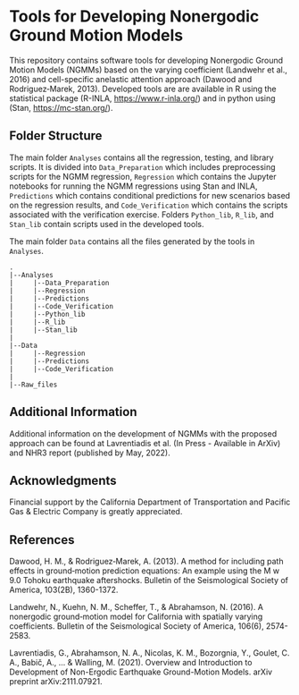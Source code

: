 # Tools for Developing Nonergodic Ground Motion Models

This repository contains software tools for developing Nonergodic Ground Motion Models (NGMMs) based on the varying coefficient (Landwehr et al., 2016) and cell-specific anelastic attention approach (Dawood and Rodriguez‐Marek, 2013). 
Developed tools are are available in R using the statistical package (R-INLA, https://www.r-inla.org/) and in python using (Stan, https://mc-stan.org/).

## Folder Structure
The main folder ``Analyses`` contains all the regression, testing, and library scripts. 
It is divided into ``Data_Preparation`` which includes preprocessing scripts for the NGMM regression, ``Regression`` which contains the Jupyter notebooks for running the NGMM regressions using Stan and INLA, ``Predictions`` which contains conditional predictions for new scenarios based on the regression results, and ``Code_Verification`` which contains the scripts associated with the verification exercise. 
Folders ``Python_lib``, ``R_lib``, and ``Stan_lib`` contain scripts used in the developed tools.

The main folder ``Data`` contains all the files generated by the tools in ``Analyses``.

    .
    |--Analyses
    |     |--Data_Preparation
    |     |--Regression
    |     |--Predictions
    |     |--Code_Verification
    |     |--Python_lib
    |     |--R_lib
    |     |--Stan_lib
    |
    |--Data
    |     |--Regression
    |     |--Predictions
    |     |--Code_Verification
    |     
    |--Raw_files

## Additional Information
Additional information on the development of NGMMs with the proposed approach can be found at Lavrentiadis et al. (In Press - Available in ArXiv) and NHR3 report (published by May, 2022).

## Acknowledgments 
Financial support by the California Department of Transportation and Pacific Gas & Electric Company is greatly appreciated.  

## References
Dawood, H. M., & Rodriguez‐Marek, A. (2013). A method for including path effects in ground‐motion prediction equations: An example using the M w 9.0 Tohoku earthquake aftershocks. Bulletin of the Seismological Society of America, 103(2B), 1360-1372.

Landwehr, N., Kuehn, N. M., Scheffer, T., & Abrahamson, N. (2016). A nonergodic ground‐motion model for California with spatially varying coefficients. Bulletin of the Seismological Society of America, 106(6), 2574-2583.

Lavrentiadis, G., Abrahamson, N. A., Nicolas, K. M., Bozorgnia, Y., Goulet, C. A., Babič, A., ... & Walling, M. (2021). Overview and Introduction to Development of Non-Ergodic Earthquake Ground-Motion Models. arXiv preprint arXiv:2111.07921.
